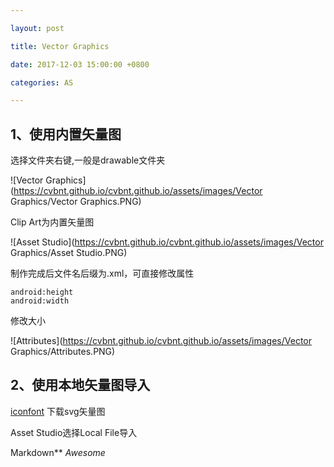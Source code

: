 ```yaml
---

layout: post  

title: Vector Graphics

date: 2017-12-03 15:00:00 +0800 

categories: AS  

---
```


## 1、使用内置矢量图

选择文件夹右键,一般是drawable文件夹

![Vector Graphics](https://cvbnt.github.io/cvbnt.github.io/assets/images/Vector Graphics/Vector Graphics.PNG)

Clip Art为内置矢量图

 ![Asset Studio](https://cvbnt.github.io/cvbnt.github.io/assets/images/Vector Graphics/Asset Studio.PNG)

制作完成后文件名后缀为.xml，可直接修改属性

```
android:height
android:width
```

修改大小

![Attributes](https://cvbnt.github.io/cvbnt.github.io/assets/images/Vector Graphics/Attributes.PNG)

## 2、使用本地矢量图导入

[iconfont](https://www.iconfont.cn)  下载svg矢量图

Asset Studio选择Local File导入

Markdown**
*Awesome*
